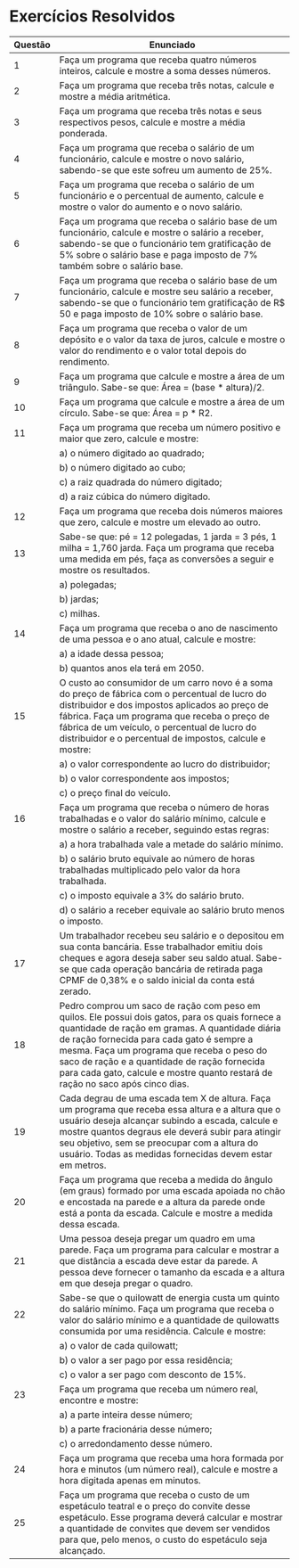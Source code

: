 # Exercícios Resolvidos
|Questão|Enunciado|
|-------|---------|
|1|Faça um programa que receba quatro números inteiros, calcule e mostre a soma desses números.|
|2|Faça um programa que receba três notas, calcule e mostre a média aritmética.|
|3|Faça um programa que receba três notas e seus respectivos pesos, calcule e mostre a média ponderada.|
|4|Faça um programa que receba o salário de um funcionário, calcule e mostre o novo salário, sabendo-se que este sofreu um aumento de 25%.|
|5|Faça um programa que receba o salário de um funcionário e o percentual de aumento, calcule e mostre o valor do aumento e o novo salário.|
|6|Faça um programa que receba o salário base de um funcionário, calcule e mostre o salário a receber, sabendo-se que o funcionário tem gratificação de 5% sobre o salário base e paga imposto de 7% também sobre o salário base.|
|7|Faça um programa que receba o salário base de um funcionário, calcule e mostre seu salário a receber, sabendo-se que o funcionário tem gratificação de R$ 50 e paga imposto de 10% sobre o salário base.|
|8|Faça um programa que receba o valor de um depósito e o valor da taxa de juros, calcule e mostre o valor do rendimento e o valor total depois do rendimento.|
|9|Faça um programa que calcule e mostre a área de um triângulo. Sabe-se que: Área = (base * altura)/2.|
|10|Faça um programa que calcule e mostre a área de um círculo. Sabe-se que: Área = p * R2.|
|11|Faça um programa que receba um número positivo e maior que zero, calcule e mostre:|
||a) o número digitado ao quadrado;|
||b) o número digitado ao cubo;|
||c) a raiz quadrada do número digitado;|
||d) a raiz cúbica do número digitado.|
|12|Faça um programa que receba dois números maiores que zero, calcule e mostre um elevado ao outro.|
|13|Sabe-se que: pé = 12 polegadas, 1 jarda = 3 pés, 1 milha = 1,760 jarda. Faça um programa que receba uma medida em pés, faça as conversões a seguir e mostre os resultados.|
||a) polegadas;|
||b) jardas;|
||c) milhas.|
|14|Faça um programa que receba o ano de nascimento de uma pessoa e o ano atual, calcule e mostre:|
||a) a idade dessa pessoa;|
||b) quantos anos ela terá em 2050.|
|15|O custo ao consumidor de um carro novo é a soma do preço de fábrica com o percentual de lucro do distribuidor e dos impostos aplicados ao preço de fábrica. Faça um programa que receba o preço de fábrica de um veículo, o percentual de lucro do distribuidor e o percentual de impostos, calcule e mostre:|
||a) o valor correspondente ao lucro do distribuidor;|
||b) o valor correspondente aos impostos;|
||c) o preço final do veículo.|
|16|Faça um programa que receba o número de horas trabalhadas e o valor do salário mínimo, calcule e mostre o salário a receber, seguindo estas regras:|
||a) a hora trabalhada vale a metade do salário mínimo.|
||b) o salário bruto equivale ao número de horas trabalhadas multiplicado pelo valor da hora trabalhada.|
||c) o imposto equivale a 3% do salário bruto.|
||d) o salário a receber equivale ao salário bruto menos o imposto.|
|17|Um trabalhador recebeu seu salário e o depositou em sua conta bancária. Esse trabalhador emitiu dois cheques e agora deseja saber seu saldo atual. Sabe-se que cada operação bancária de retirada paga CPMF de 0,38% e o saldo inicial da conta está zerado.|
|18|Pedro comprou um saco de ração com peso em quilos. Ele possui dois gatos, para os quais fornece a quantidade de ração em gramas. A quantidade diária de ração fornecida para cada gato é sempre a mesma. Faça um programa que receba o peso do saco de ração e a quantidade de ração fornecida para cada gato, calcule e mostre quanto restará de ração no saco após cinco dias.|
|19|Cada degrau de uma escada tem X de altura. Faça um programa que receba essa altura e a altura que o usuário deseja alcançar subindo a escada, calcule e mostre quantos degraus ele deverá subir para atingir seu objetivo, sem se preocupar com a altura do usuário. Todas as medidas fornecidas devem estar em metros.|
|20|Faça um programa que receba a medida do ângulo (em graus) formado por uma escada apoiada no chão e encostada na parede e a altura da parede onde está a ponta da escada. Calcule e mostre a medida dessa escada.|
|21|Uma pessoa deseja pregar um quadro em uma parede. Faça um programa para calcular e mostrar a que distância a escada deve estar da parede. A pessoa deve fornecer o tamanho da escada e a altura em que deseja pregar o quadro.|
|22|Sabe-se que o quilowatt de energia custa um quinto do salário mínimo. Faça um programa que receba o valor do salário mínimo e a quantidade de quilowatts consumida por uma residência. Calcule e mostre:|
||a) o valor de cada quilowatt;|
||b) o valor a ser pago por essa residência;|
||c) o valor a ser pago com desconto de 15%.|
|23|Faça um programa que receba um número real, encontre e mostre:|
||a) a parte inteira desse número;|
||b) a parte fracionária desse número;|
||c) o arredondamento desse número.|
|24|Faça um programa que receba uma hora formada por hora e minutos (um número real), calcule e mostre a hora digitada apenas em minutos.|
|25|Faça um programa que receba o custo de um espetáculo teatral e o preço do convite desse espetáculo. Esse programa deverá calcular e mostrar a quantidade de convites que devem ser vendidos para que, pelo menos, o custo do espetáculo seja alcançado.|
